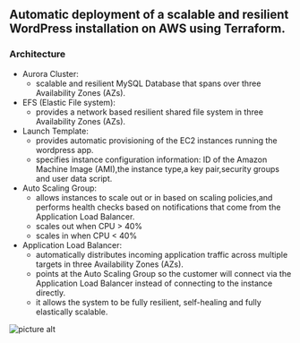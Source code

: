 ## Automatic deployment of a scalable and resilient WordPress installation on AWS using Terraform.

### Architecture 
* Aurora Cluster:
  * scalable and resilient MySQL Database that spans over three Availability Zones (AZs).
* EFS (Elastic File system):
  * provides a network based resilient shared file system in three Availability Zones (AZs). 
* Launch Template: 
  * provides automatic provisioning of the EC2 instances running the wordpress app.
  * specifies instance configuration information: ID of the Amazon Machine Image (AMI),the instance type,a key pair,security groups and user data script.
* Auto Scaling Group:
  * allows instances to scale out or in based on scaling policies,and performs health checks based on notifications that come from the Application Load Balancer.
  * scales out when CPU > 40%
  * scales in when CPU < 40%
* Application Load Balancer: 
  * automatically distributes incoming application traffic across multiple targets in three Availability Zones (AZs).
  * points at the Auto Scaling Group so the customer will connect via the Application Load Balancer instead of connecting to the instance directly.
  * it allows the system to be fully resilient, self-healing and fully elastically scalable.
  
![picture alt](https://github.com/George-T-Serban/aws-high-availability-wordpress/blob/main/aws-wordpress.png?raw=true)